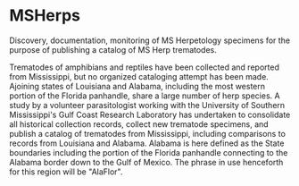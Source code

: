 # MSHerps
Discovery, documentation, monitoring of MS Herpetology specimens for the purpose of publishing a catalog of MS Herp trematodes.

Trematodes of amphibians and reptiles have been collected and reported from Mississippi, but no organized cataloging attempt has been made. Ajoining states of Louisiana and Alabama, including the most western portion of the Florida panhandle, share a large number of herp species. A study by a volunteer parasitologist working with the University of Southern Mississippi's Gulf Coast Research Laboratory has undertaken to consolidate all historical collection records, collect new trematode specimens, and publish a catalog of trematodes from Mississippi, including comparisons to records from Louisiana and Alabama. Alabama is here defined as the State boundaries including the portion of the Florida panhandle connecting to the Alabama border down to the Gulf of Mexico. The phrase in use henceforth for this region will be "AlaFlor".


